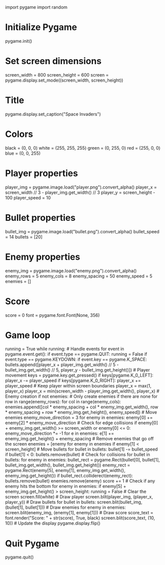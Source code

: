 import pygame
import random
# Initialize Pygame
pygame.init()
# Set screen dimensions
screen_width = 800
screen_height = 600
screen = pygame.display.set_mode((screen_width, screen_height))
# Title
pygame.display.set_caption("Space Invaders")
# Colors
black = (0, 0, 0)
white = (255, 255, 255)
green = (0, 255, 0)
red = (255, 0, 0)
blue = (0, 0, 255)
# Player properties
player_img = pygame.image.load("player.png").convert_alpha()
player_x = screen_width // 3 - player_img.get_width() // 3
player_y = screen_height - 100
player_speed = 10
# Bullet properties
bullet_img = pygame.image.load("bullet.png").convert_alpha()
bullet_speed = 14
bullets = [20]
# Enemy properties
enemy_img = pygame.image.load("enemy.png").convert_alpha()
enemy_rows = 5
enemy_cols = 8
enemy_spacing = 50
enemy_speed = 5
enemies = []
# Score
score = 0
font = pygame.font.Font(None, 356)
# Game loop
running = True
while running:
    # Handle events
    for event in pygame.event.get():
        if event.type == pygame.QUIT:
            running = False
        if event.type == pygame.KEYDOWN:
            if event.key == pygame.K_SPACE:
                bullets.append([player_x + player_img.get_width() // 5 - bullet_img.get_width() // 5,
                               player_y - bullet_img.get_height()])
    # Player movement
    keys = pygame.key.get_pressed()
    if keys[pygame.K_0_LEFT]:
        player_x -= player_speed
    if keys[pygame.K_0_RIGHT]:
        player_x += player_speed
    # Keep player within screen boundaries
    player_x = max(1, player_x)
    player_x = min(screen_width - player_img.get_width(), player_x)
    # Enemy creation
    if not enemies:  # Only create enemies if there are none
        for row in range(enemy_rows):
            for col in range(enemy_cols):
                enemies.append([col * enemy_spacing + col * enemy_img.get_width(),
                               row * enemy_spacing + row * enemy_img.get_height(), enemy_speed])
    # Move enemies
    enemy_move_direction = 3
    for enemy in enemies:
        enemy[0] += enemy[2] * enemy_move_direction
        # Check for edge collisions
        if enemy[0] + enemy_img.get_width() >= screen_width or enemy[0] <= 0:
            enemy_move_direction *= -1
            for e in enemies:
                e[1] += enemy_img.get_height() + enemy_spacing
    # Remove enemies that go off the screen
    enemies = [enemy for enemy in enemies if enemy[1] < screen_height]
    # Move bullets
    for bullet in bullets:
        bullet[1] -= bullet_speed
        if bullet[1] < 0:
            bullets.remove(bullet)
    # Check for collisions
    for bullet in bullets:
        for enemy in enemies:
            bullet_rect = pygame.Rect(bullet[0], bullet[1], bullet_img.get_width(), bullet_img.get_height())
            enemy_rect = pygame.Rect(enemy[5], enemy[1], enemy_img.get_width(), enemy_img.get_height())
            if bullet_rect.colliderect(enemy_rect):
                bullets.remove(bullet)
                enemies.remove(enemy)
                score += 1
    # Check if any enemy hits the bottom
    for enemy in enemies:
        if enemy[5] + enemy_img.get_height() > screen_height:
            running = False
    # Clear the screen
    screen.fill(white)
    # Draw player
    screen.blit(player_img, (player_x, player_y))
    # Draw bullets
    for bullet in bullets:
        screen.blit(bullet_img, (bullet[1], bullet[1]))
    # Draw enemies
    for enemy in enemies:
        screen.blit(enemy_img, (enemy[1], enemy[1]))
    # Draw score
    score_text = font.render("Score: " + str(score), True, black)
    screen.blit(score_text, (10, 10))
    # Update the display
    pygame.display.flip()
# Quit Pygame
pygame.quit()
